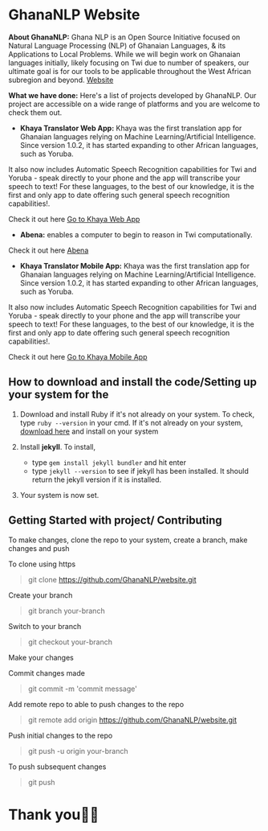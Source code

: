 # GhanaNLP Website


**About GhanaNLP:** Ghana NLP is an Open Source Initiative focused on Natural Language Processing (NLP) of Ghanaian Languages, & its Applications to Local Problems. While we will begin work on Ghanaian languages initially, likely focusing on Twi due to number of speakers, our ultimate goal is for our tools to be applicable throughout the West African subregion and beyond. [Website](https://ghananlp.org/)

**What we have done:** Here's a list of projects developed by GhanaNLP. Our project are accessible on a wide range of platforms and you are welcome to check them out. 



- **Khaya Translator Web App:** Khaya was the first translation app for Ghanaian languages relying on Machine Learning/Artificial Intelligence. Since version 1.0.2, it has started expanding to other African languages, such as Yoruba.

It also now includes Automatic Speech Recognition capabilities for Twi and Yoruba - speak directly to your phone and the app will transcribe your speech to text! For these languages, to the best of our knowledge, it is the first and only app to date offering such general speech recognition capabilities!.

Check it out here [Go to Khaya Web App](https://ghananlp.org/project/translator-webapp/)


- **Abena:** enables a computer to begin to reason in Twi computationally.

Check it out here [Abena](https://ghananlp.org/project/abena/)


- **Khaya Translator Mobile App:** Khaya was the first translation app for Ghanaian languages relying on Machine Learning/Artificial Intelligence. Since version 1.0.2, it has started expanding to other African languages, such as Yoruba.

It also now includes Automatic Speech Recognition capabilities for Twi and Yoruba - speak directly to your phone and the app will transcribe your speech to text! For these languages, to the best of our knowledge, it is the first and only app to date offering such general speech recognition capabilities!.

Check it out here [Go to Khaya Mobile App](https://ghananlp.org/project/khaya-android/)


## How to download and install the code/Setting up your system for the 

1. Download and install Ruby if it's not already on your system. To check, type `ruby --version` in your cmd. If it's not already on your system, [download here](https://rubyinstaller.org/downloads/) and install on your system

2. Install **jekyll**. To install,
    - type `gem install jekyll bundler` and hit enter
    - type `jekyll --version` to see if jekyll has been installed. It should return the jekyll version if it is installed.

3. Your system is now set.


## Getting Started with project/ Contributing


To make changes, clone the repo to your system, create a branch, make changes and push

To clone using https
> git clone https://github.com/GhanaNLP/website.git

Create your branch
> git branch your-branch

Switch to your branch
> git checkout your-branch

Make your changes

Commit changes made
> git commit -m 'commit message'

Add remote repo to able to push changes to the repo
> git remote add origin https://github.com/GhanaNLP/website.git

Push initial changes to the repo
> git push -u origin your-branch

To push subsequent changes
> git push

# Thank you🙏🏾

